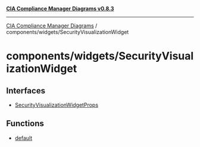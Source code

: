 [**CIA Compliance Manager Diagrams v0.8.3**](../../../README.md)

***

[CIA Compliance Manager Diagrams](../../../modules.md) / components/widgets/SecurityVisualizationWidget

# components/widgets/SecurityVisualizationWidget

## Interfaces

- [SecurityVisualizationWidgetProps](interfaces/SecurityVisualizationWidgetProps.md)

## Functions

- [default](functions/default.md)
